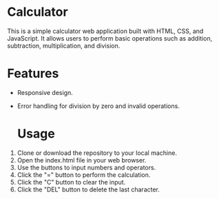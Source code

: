 # Calculator
This is a simple calculator web application built with HTML, CSS, and JavaScript. It allows users to perform basic operations such as addition, subtraction, multiplication, and division.

# Features
* Responsive design.
* Error handling for division by zero and invalid operations.

  # Usage

1. Clone or download the repository to your local machine.
2. Open the index.html file in your web browser.
3. Use the buttons to input numbers and operators.
4. Click the "=" button to perform the calculation.
5. Click the "C" button to clear the input.
6. Click the "DEL" button to delete the last character.

